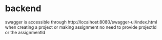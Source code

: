 # backend

swagger is accessible through http://localhost:8080/swagger-ui/index.html
when creating a project or making assignment no need to provide projectId or the assignmentId 
